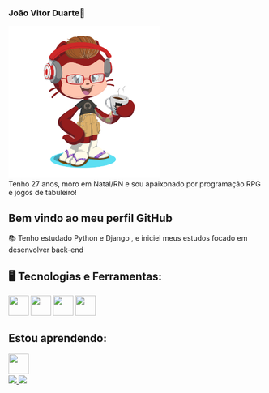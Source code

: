### João Vitor Duarte👋  
<div class="absolute"> <img src="octocat-1710798956541.png"  width="300" height="300" /></div>
Tenho 27 anos, moro em Natal/RN e sou apaixonado por programação RPG e jogos de tabuleiro! 

## Bem vindo ao meu perfil GitHub 
📚 Tenho estudado Python e Django , e iniciei meus estudos focado em desenvolver back-end

## 🖥️ Tecnologias e Ferramentas:
<div>
<img src="https://cdn.jsdelivr.net/gh/devicons/devicon@latest/icons/vscode/vscode-original.svg"  width="40" height="40"/>
<img src="https://cdn.jsdelivr.net/gh/devicons/devicon@latest/icons/csharp/csharp-original.svg" width="40" height="40"/>
<img src="https://cdn.jsdelivr.net/gh/devicons/devicon@latest/icons/lua/lua-original.svg"  width="40" height="40"/>
<img src="https://cdn.jsdelivr.net/gh/devicons/devicon@latest/icons/python/python-original-wordmark.svg"  width="40" height="40"/>
</div>

## Estou aprendendo:
<div>
<img src="https://cdn.jsdelivr.net/gh/devicons/devicon@latest/icons/django/django-plain.svg"  width="40" height="40"/>         
</div>

<div> 
<a href="https://github.com/Joao-Vitor-Duarte">
<img loading="lazy" height="180em" src="https://github-readme-stats.vercel.app/api/top-langs/?username=Joao-Vitor-Duarte&layout=compact&langs_count=7&theme=dracula"/>
<img loading="lazy" height="180em" src="https://github-readme-stats.vercel.app/api?username=Joao-Vitor-Duarte&show_icons=true&theme=dracula&include_all_commits=true&count_private=true"/>
</div>
<!--
  ![snake gif](https://github.com/Joao-Vitor-Duarte/Joao-Vitor-Duarte/blob/output/github-contribution-grid-snake.svg)
>
